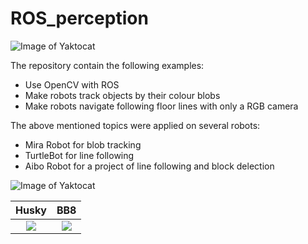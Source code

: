 # ROS_perception


![Image of Yaktocat](https://drive.google.com/uc?export=view&id=1Q6EA7UfmhWx5E06SPSpXvja3vzIfRV7Y)

The repository contain the following examples: 
* Use OpenCV with ROS
* Make robots track objects by their colour blobs
* Make robots navigate following floor lines with only a RGB camera




The above mentioned topics were applied on several robots: 
* Mira Robot for blob tracking
* TurtleBot for line following
* Aibo Robot for a project of line following and block delection

 
![Image of Yaktocat](https://drive.google.com/uc?export=view&id=14-EgxEWPtptV8KGAWm58bi1WinIx0oG4) 


 __Husky__             |   __BB8__
:-------------------------:|:-------------------------:
![](https://drive.google.com/uc?export=view&id=1H_0U4aEfTBF9uOv1JDranunsYiN15XKY)  |  ![](https://drive.google.com/uc?export=view&id=1cp6oX_vKhK0-DnIkZPhW7SX_zbCzrEHc)|
